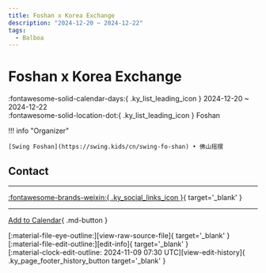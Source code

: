 ```yaml
---
title: Foshan x Korea Exchange
description: "2024-12-20 ~ 2024-12-22"
tags:
  - Balboa
---
```


# Foshan x Korea Exchange 

:fontawesome-solid-calendar-days:{ .ky_list_leading_icon } 2024-12-20 ~ 2024-12-22  
:fontawesome-solid-location-dot:{ .ky_list_leading_icon } Foshan  

!!! info "Organizer"

    [Swing Foshan](https://swing.kids/cn/swing-fo-shan) • 佛山摇摆  

## Contact


---

 [:fontawesome-brands-weixin:{ .ky_social_links_icon }](https://mp.weixin.qq.com/s/GtPZpiRjKe9iThOuHxdOzg){ target='_blank' }

---

[Add to Calendar](https://swing.news/ics/en/2024/cn/foshan-x-korea-exchange-2024.ics){ .md-button }

<div class="ky_page_footer" markdown>
<div class="ky_page_footer_trailing" markdown="span">
[:material-file-eye-outline:][view-raw-source-file]{ target='_blank' }
[:material-file-edit-outline:][edit-info]{ target='_blank' }
</div>
<div class="ky_page_footer_leading" markdown="span">
[:material-clock-edit-outline: 2024-11-09 07:30 UTC][view-edit-history]{ .ky_page_footer_history_button target='_blank' }
</div>
</div>

[view-raw-source-file]: https://github.com/swingdance/events/blob/main/2024/cn/foshan-x-korea-exchange-2024.json "View Raw Source File"
[edit-info]: https://github.com/swingdance/events/issues/new?assignees=&labels=update+event&projects=&template=03-update_entity.yml&title=%5B2024%2Fcn%5D%20Foshan%20x%20Korea%20Exchange&region=cn&year=2024&id=foshan-x-korea-exchange-2024&name=Foshan%20x%20Korea%20Exchange&org_id=swing-fo-shan "Edit Info"

[view-edit-history]: https://github.com/swingdance/events/commits/main/2024/cn/foshan-x-korea-exchange-2024.json "View Edit History"
